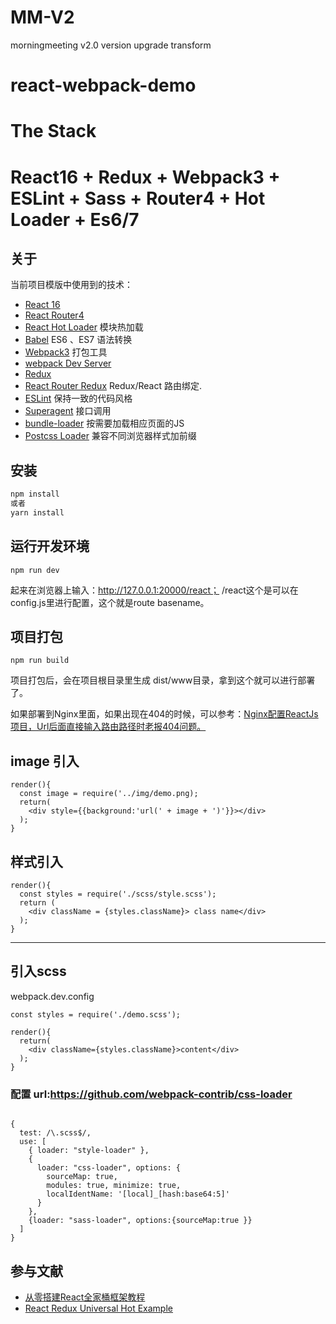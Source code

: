 # MM-V2
morningmeeting v2.0 version upgrade transform
# react-webpack-demo

# The Stack
React16 + Redux + Webpack3 + ESLint + Sass + Router4 + Hot Loader + Es6/7
=========================================================================
## 关于
当前项目模版中使用到的技术：

* [React 16](https://github.com/facebook/react) 
* [React Router4](https://github.com/rackt/react-router)
* [React Hot Loader](https://github.com/gaearon/react-hot-loader) 模块热加载 
* [Babel](http://babeljs.io) ES6 、ES7 语法转换
* [Webpack3](http://webpack.github.io) 打包工具
* [webpack Dev Server](http://github.com/webpack/webpack-dev-serverl)
* [Redux](https://github.com/rackt/redux) 
* [React Router Redux](https://github.com/reactjs/react-router-redux) Redux/React 路由绑定.
* [ESLint](http://eslint.org) 保持一致的代码风格
* [Superagent](https://github.com/visionmedia/superagent) 接口调用
* [bundle-loader](https://github.com/webpack-contrib/bundle-loader) 按需要加载相应页面的JS
* [Postcss Loader](https://github.com/postcss/postcss-loader) 兼容不同浏览器样式加前缀


## 安装
```bash
npm install
或者
yarn install
```

## 运行开发环境
```base
npm run dev
```
起来在浏览器上输入：http://127.0.0.1:20000/react； /react这个是可以在config.js里进行配置，这个就是route basename。

## 项目打包
```base
npm run build
```
项目打包后，会在项目根目录里生成 dist/www目录，拿到这个就可以进行部署了。

如果部署到Nginx里面，如果出现在404的时候，可以参考：[Nginx配置ReactJs项目，Url后面直接输入路由路径时老报404问题。](http://blog.csdn.net/xiaotuni/article/details/77745189)

## image 引入
```
render(){
  const image = require('../img/demo.png);
  return(
    <div style={{background:'url(' + image + ')'}}></div>
  );
}
```
## 样式引入
```
render(){
  const styles = require('./scss/style.scss');
  return (
    <div className = {styles.className}> class name</div>
  );
}
```

----

## 引入scss

webpack.dev.config
```code
const styles = require('./demo.scss');

render(){
  return(
    <div className={styles.className}>content</div>
  );
}
```
### 配置 url:https://github.com/webpack-contrib/css-loader
```

{
  test: /\.scss$/,
  use: [
    { loader: "style-loader" },
    {
      loader: "css-loader", options: {
        sourceMap: true,
        modules: true, minimize: true,
        localIdentName: '[local]_[hash:base64:5]'
      }
    },
    {loader: "sass-loader", options:{sourceMap:true }}
  ]
}
```


## 参与文献
* [从零搭建React全家桶框架教程](https://github.com/brickspert/blog/issues/1)
* [React Redux Universal Hot Example](https://github.com/erikras/react-redux-universal-hot-example)
